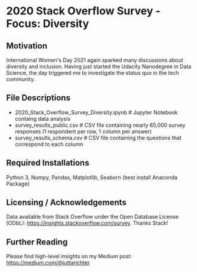 # 2020 Stack Overflow Survey - Focus: Diversity

## Motivation
International Women's Day 2021 again sparked many discussions about diversity and inclusion. Having just started the Udacity Nanodegree in Data Science, the day triggered me to investigate the status quo in the tech community.

## File Descriptions
- 2020_Stack_Overflow_Survey_Diversity.ipynb # Jupyter Notebook containg data analysis
- survey_results_public.csv # CSV file containing nearly 65,000 survey responses (1 respondent per row, 1 column per answer)
- survey_results_schema.csv # CSV file containing the questions that correspond to each column

## Required Installations
Python 3, Numpy, Pandas, Matplotlib, Seaborn (best install Anaconda Package)

## Licensing / Acknowledgements
Data available from Stack Overflow under the Open Database License (ODbL): https://insights.stackoverflow.com/survey. Thanks Stack!

## Further Reading
Please find high-level insights on my Medium post: https://medium.com/@juttarichter
